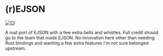 # (r)EJSON

[![CI](https://github.com/pseudomuto/rejson/actions/workflows/ci.yaml/badge.svg)](https://github.com/pseudomuto/rejson/actions/workflows/ci.yaml)

A rust port of EJSON with a few extra bells and whistles. Full credit should go to the team that made EJSON. No
innovation here other than needing Rust bindings and wanting a few extra features I'm not sure belonged upstream.
